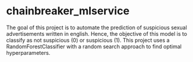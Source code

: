 # chainbreaker_mlservice

The goal of this project is to automate the prediction of suspicious sexual advertisements written in english. Hence, the objective of this model is to classify as not suspicious (0) or suspicious (1). This project uses a RandomForestClassifier with a random search approach to find optimal hyperparameters.
